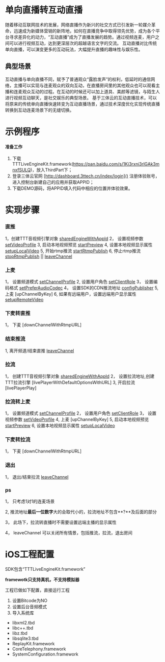 
# 单向直播转互动直播

随着移动互联网技术的发展，网络直播作为新兴的社交方式已引发新一轮媒介革命，迅速成为新媒体营销的新阵地，如何在直播竞争中取得领先优势，成为各个平台寻求差异化的动力，“互动直播”成为了直播发展的趋势。通过视频连麦，用户之间可以进行视频互动，达到更深层次的超越语言文字的交流。
互动直播对比传统单向直播，可以演变更多的互动玩法，大幅提升直播的趣味性与娱乐性。

## 典型场景
互动直播与单向直播不同，赋予了普通观众“露脸发声”的权利，低延时的通信网络，主播可以实现与连麦观众的双向互动，在直播房间里的其他观众也可以观看主播和连麦观众互动的过程。在互动的时候还可以加上道具、美颜等滤镜，与陌生人进行视频互动聊天，是社交娱乐的典型场景。
基于三体云的互动直播技术，可以将原来的传统单向直播快速转变为互动直播场景，通过技术深度优化实现传统直播转换到互动连麦场景下的无缝切换。

# 示例程序

#### 准备工作
1. 下载TTTLiveEngineKit.framework(https://pan.baidu.com/s/1Ki3rxni3rlGAk3mnxfSULQ)，放入ThirdPart下；
2. 登录三体云官网 [http://dashboard.3ttech.cn/index/login]() 注册体验账号，进入控制台新建自己的应用并获取APPID；
3. 下载DEMO源码，将APPID填入代码中相应的位置并体验效果。

# 实现步骤

### 直推

1，创建TTT音视频引擎对象
	[sharedEngineWithAppId](http://www.3ttech.cn/index.php?menu=72&type=iOS#sharedEngineWithAppId)
2， 设置视频参数
  	[setVideoProfile](http://www.3ttech.cn/index.php?menu=72&type=iOS#setVideoProfile)
3, 启动本地视频预览
	[startPreview](http://www.3ttech.cn/index.php?menu=72&type=iOS#startPreview)
4, 设置本地视频显示属性
	[setupLocalVideo](http://www.3ttech.cn/index.php?menu=72&type=iOS#setupLocalVideo)
5, 开始rtmp推流
	[startRtmpPublish](http://www.3ttech.cn/index.php?menu=72&type=iOS#startRtmpPublish)
6, 停止rtmp推流
	[stopRtmpPublish](http://www.3ttech.cn/index.php?menu=72&type=iOS#stopRtmpPublish)
	|| [leaveChannel](http://www.3ttech.cn/index.php?menu=72&type=iOS#leaveChannel)


### 上麦

1， 设置频道模式
 	[setChannelProfile](http://www.3ttech.cn/index.php?menu=72&type=iOS#setChannelProfile)
2,	设置用户角色
	[setClientRole](http://www.3ttech.cn/index.php?menu=72&type=iOS#setClientRole) 
3，	设置编码格式
	[setPreferAudioCodec](http://www.3ttech.cn/index.php?menu=72&type=iOS#setPreferAudioCodec) 
4， 设置SDK的CDN推流地址
	[configPublisher](http://www.3ttech.cn/index.php?menu=72&type=iOS#configPublisher) 
5,  上麦
	[upChannelByKey]
6, 	如果有远端用户，设置远端用户显示属性
	[setupRemoteVideo](http://www.3ttech.cn/index.php?menu=72&type=iOS#setupRemoteVideo)

### 下麦转直推

1， 下麦
	[downChannelWithRtmpURL]

### 结束推流

1,  离开频道/结束直推
	[leaveChannel](http://www.3ttech.cn/index.php?menu=72&type=iOS#leaveChannel)


### 拉流
1， 创建TTT音视频引擎对象
	[sharedEngineWithAppId](http://www.3ttech.cn/index.php?menu=72&type=iOS#sharedEngineWithAppId)
2，	设置拉流地址,创建TTT拉流引擎
	[livePlayerWithDefaultOptionsWithURL]
3,  开启拉流
	[livePlayerPlay]

### 拉流转上麦
1， 设置频道模式
 	[setChannelProfile](http://www.3ttech.cn/index.php?menu=72&type=iOS#setChannelProfile)
2， 设置用户角色
	[setClientRole](http://www.3ttech.cn/index.php?menu=72&type=iOS#setClientRole) 
3， 设置视频参数
  	[setVideoProfile](http://www.3ttech.cn/index.php?menu=72&type=iOS#setVideoProfile)
4,	上麦
	[upChannelByKey]
5,  启动本地视频预览
	[startPreview](http://www.3ttech.cn/index.php?menu=72&type=iOS#startPreview)
6,  设置本地视频显示属性
	[setupLocalVideo](http://www.3ttech.cn/index.php?menu=72&type=iOS#setupLocalVideo)

### 下麦转拉流
1， 下麦
	[downChannelWithRtmpURL]

### 退出
1，  退出/结束拉流
	[leaveChannel](http://www.3ttech.cn/index.php?menu=72&type=iOS#leaveChannel)


### ps
1， 只考虑1对1的连麦场景

2,  推流地址**最后一位数字**大的会取代小的，拉流地址不包含**?**及后面的部分

3，  此场下，拉流转直播时不需要设置远端主播的显示属性

4， leaveChannel 可以关闭所有情景，包括推流，拉流，退出房间

# iOS工程配置

SDK包含“TTTLiveEngineKit.framework”

**framewotk只支持真机，不支持模拟器**

工程已做如下配置，直接运行工程

1. 设置Bitcode为NO
2. 设置后台音频模式
3. 导入系统库

* libxml2.tbd
* libc++.tbd
* libz.tbd
* libsqlite3.tbd
* ReplayKit.framework
* CoreTelephony.framework
* SystemConfiguration.framework






